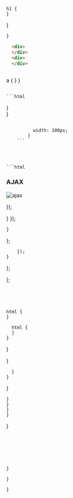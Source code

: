 
      



```
```

```html
```
```

h1 {
}
```
}
```
}
```

```html
  <div>
  </div>
  <div>
  </div>
```

```html
```
a {
}
} 
```

```html
```
}   
}   
```

          width: 100px;
        }
    ```




```html
```





### AJAX
![ajax](ajax.svg)




});

  }
});


	}
};

		});
	}
};

};
```




html {
}

  html {
  }
}
```

}

}
```
  }
}
``` 






















}
```
}
}
}
}
```










  }
  ```






}

}

}
```
